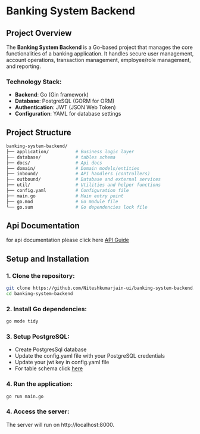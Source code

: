 # Banking System Backend

## Project Overview

The **Banking System Backend** is a Go-based project that manages the core functionalities of a banking application. It handles secure user management, account operations, transaction management, employee/role management, and reporting.

### Technology Stack:

- **Backend**: Go (Gin framework)
- **Database**: PostgreSQL (GORM for ORM)
- **Authentication**: JWT (JSON Web Token)
- **Configuration**: YAML for database settings

## Project Structure

```bash
banking-system-backend/
├── application/          # Business logic layer
├── database/             # tables schema
├── docs/                 # Api docs
├── domain/               # Domain models/entities
├── inbound/              # API handlers (controllers)
├── outbound/             # Database and external services
├── util/                 # Utilities and helper functions
├── config.yaml           # Configuration file
├── main.go               # Main entry point
├── go.mod                # Go module file
└── go.sum                # Go dependencies lock file
```

## Api Documentation

for api documentation please click here [API Guide](docs/banking-system-backend.postman_collection.json)

## Setup and Installation

### 1. Clone the repository:

```bash
git clone https://github.com/Niteshkumarjain-ui/banking-system-backend.git
cd banking-system-backend
```

### 2. Install Go dependencies:

```bash
go mode tidy
```

### 3. Setup PostgreSQL:

- Create PostgresSql database
- Update the config.yaml file with your PostgreSQL credentials
- Update your jwt key in config.yaml file
- For table schema click [here](database/)

### 4. Run the application:

```bash
go run main.go
```

### 4. Access the server:

The server will run on http://localhost:8000.

